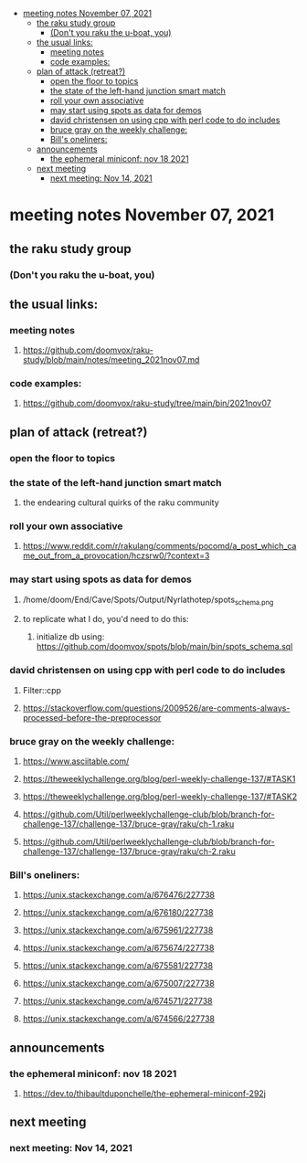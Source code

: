 - [meeting notes November 07, 2021](#org33b43b3)
  - [the raku study group](#org331c91b)
    - [(Don't you raku the u-boat, you)](#orga869fda)
  - [the usual links:](#orgaea75fa)
    - [meeting notes](#org5347edd)
    - [code examples:](#org0d12e58)
  - [plan of attack (retreat?)](#orge6db74d)
    - [open the floor to topics](#org0353c3d)
    - [the state of the left-hand junction smart match](#org5eb8434)
    - [roll your own associative](#orgf3e5ae5)
    - [may start using spots as data for demos](#org85aba95)
    - [david christensen on using cpp with perl code to do includes](#orgcb43b6a)
    - [bruce gray on the weekly challenge:](#orga5a19ad)
    - [Bill's oneliners:](#orga4c049c)
  - [announcements](#org0064287)
    - [the ephemeral miniconf: nov 18 2021](#org68537c4)
  - [next meeting](#orgc3d6bac)
    - [next meeting: Nov 14, 2021](#orgff94a1f)


<a id="org33b43b3"></a>

# meeting notes November 07, 2021


<a id="org331c91b"></a>

## the raku study group


<a id="orga869fda"></a>

### (Don't you raku the u-boat, you)


<a id="orgaea75fa"></a>

## the usual links:


<a id="org5347edd"></a>

### meeting notes

1.  <https://github.com/doomvox/raku-study/blob/main/notes/meeting_2021nov07.md>


<a id="org0d12e58"></a>

### code examples:

1.  <https://github.com/doomvox/raku-study/tree/main/bin/2021nov07>


<a id="orge6db74d"></a>

## plan of attack (retreat?)


<a id="org0353c3d"></a>

### open the floor to topics


<a id="org5eb8434"></a>

### the state of the left-hand junction smart match

1.  the endearing cultural quirks of the raku community


<a id="orgf3e5ae5"></a>

### roll your own associative

1.  <https://www.reddit.com/r/rakulang/comments/pocomd/a_post_which_came_out_from_a_provocation/hczsrw0/?context=3>


<a id="org85aba95"></a>

### may start using spots as data for demos

1.  /home/doom/End/Cave/Spots/Output/Nyrlathotep/spots<sub>schema.png</sub>

2.  to replicate what I do, you'd need to do this:

    1.  initialize db using: <https://github.com/doomvox/spots/blob/main/bin/spots_schema.sql>


<a id="orgcb43b6a"></a>

### david christensen on using cpp with perl code to do includes

1.  Filter::cpp

2.  <https://stackoverflow.com/questions/2009526/are-comments-always-processed-before-the-preprocessor>


<a id="orga5a19ad"></a>

### bruce gray on the weekly challenge:

1.  <https://www.asciitable.com/>

2.  <https://theweeklychallenge.org/blog/perl-weekly-challenge-137/#TASK1>

3.  <https://theweeklychallenge.org/blog/perl-weekly-challenge-137/#TASK2>

4.  <https://github.com/Util/perlweeklychallenge-club/blob/branch-for-challenge-137/challenge-137/bruce-gray/raku/ch-1.raku>

5.  <https://github.com/Util/perlweeklychallenge-club/blob/branch-for-challenge-137/challenge-137/bruce-gray/raku/ch-2.raku>


<a id="orga4c049c"></a>

### Bill's oneliners:

1.  <https://unix.stackexchange.com/a/676476/227738>

2.  <https://unix.stackexchange.com/a/676180/227738>

3.  <https://unix.stackexchange.com/a/675961/227738>

4.  <https://unix.stackexchange.com/a/675674/227738>

5.  <https://unix.stackexchange.com/a/675581/227738>

6.  <https://unix.stackexchange.com/a/675007/227738>

7.  <https://unix.stackexchange.com/a/674571/227738>

8.  <https://unix.stackexchange.com/a/674566/227738>


<a id="org0064287"></a>

## announcements


<a id="org68537c4"></a>

### the ephemeral miniconf: nov 18 2021

1.  <https://dev.to/thibaultduponchelle/the-ephemeral-miniconf-292j>


<a id="orgc3d6bac"></a>

## next meeting


<a id="orgff94a1f"></a>

### next meeting: Nov 14, 2021
